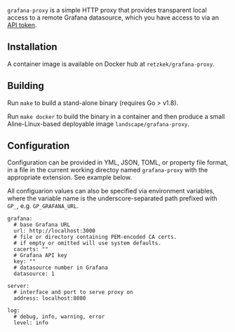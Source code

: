`grafana-proxy` is a simple HTTP proxy that provides transparent local
access to a remote Grafana datasource, which you have access to via an
[API token](https://grafana.com/docs/http_api/auth/).

## Installation

A container image is available on Docker hub at `retzkek/grafana-proxy`.

## Building

Run `make` to build a stand-alone binary (requires Go > v1.8).

Run `make docker` to build the binary in a container and then produce
a small Aline-Linux-based deployable image `landscape/grafana-proxy`.

## Configuration

Configuration can be provided in YML, JSON, TOML, or property file
format, in a file in the current working directoy named
`grafana-proxy` with the appropriate extension. See example below.

All configuarion values can also be specified via environment
variables, where the variable name is the underscore-separated path
prefixed with `GP_`, e.g. `GP_GRAFANA_URL`.

    grafana:
      # base Grafana URL
      url: http://localhost:3000
      # file or directory containing PEM-encoded CA certs.
      # if empty or omitted will use system defaults.
      cacerts: ""
      # Grafana API key
      key: ""
      # datasource number in Grafana
      datasource: 1

    server:
      # interface and port to serve proxy on
      address: localhost:8080

    log:
      # debug, info, warning, error
      level: info

